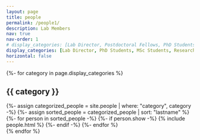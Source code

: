 ```yaml
---
layout: page
title: people
permalink: /people1/
description: Lab Members
nav: true
nav-order: 1
# display_categories: [Lab Director, Postdoctoral Fellows, PhD Students, MSc Students, Research Associates, Undergraduates, Collaborators, Alumni]
display_categories: [Lab Director, PhD Students, MSc Students, Research Assistants, Undergraduates, Alumni]
horizontal: false
---
```


<!-- pages/people.md -->
<div class="people">
  <!-- Display categorized people -->
  {%- for category in page.display_categories %}
  <h2 class="category">{{ category }}</h2>
  {%- assign categorized_people = site.people | where: "category", category -%}
  {%- assign sorted_people = categorized_people | sort: "lastname" %}
  <!-- Generate cards for each person -->
  <div class="grid">
    {%- for person in sorted_people -%}
      {%- if person.show -%}
        {% include people.html %}
      {%- endif -%}
    {%- endfor %}
  </div>
  {% endfor %}
</div>